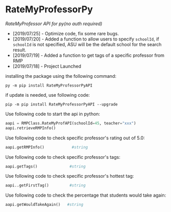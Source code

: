 # RateMyProfessorPy


*RateMyProfessor API for py(no auth required)*

* [2019/07/25] - Optimize code, fix some rare bugs.
* [2019/07/20] - Added a function to allow users to specify ```schoolId```, if ```schoolId``` is not specified, ASU will be the default school for the search result.
* [2019/07/19] - Added a function to get tags of a specific professor from RMP
* [2019/07/18] - Project Launched

installing the package using the following command:

```
py -m pip install RateMyProfessorPyAPI
```

if update is needed, use following code:
```
pip -m pip install RateMyProfessorPyAPI --upgrade
```

Use following code to start the api in python:
```py
aapi = RMPClass.RateMyProfAPI(schoolId=45, teacher="xxx")
aapi.retrieveRMPInfo()
```

Use following code to check specific professor's rating out of 5.0:
```py
aapi.getRMPInfo()            #string
```

Use following code to check specific professor's tags:
```py
aapi.getTags()              #string
```

Use following code to check specific professor's hottest tag:
```py
aapi..getFirstTag()         #string
```

Use following code to check the percentage that students would take again:
```py
aapi.getWouldTakeAgain()   #string
```

